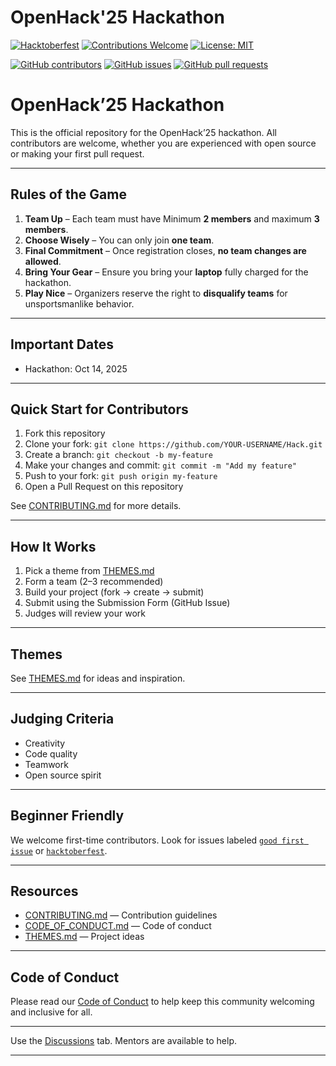 # OpenHack'25 Hackathon

[![Hacktoberfest](https://img.shields.io/badge/Hacktoberfest-2025-blueviolet?style=for-the-badge&logo=github)](https://hacktoberfest.com/)
[![Contributions Welcome](https://img.shields.io/badge/Contributions-Welcome-brightgreen?style=for-the-badge&logo=github)](./CONTRIBUTING.md)
[![License: MIT](https://img.shields.io/badge/License-MIT-yellow.svg?style=for-the-badge)](./LICENSE)

[![GitHub contributors](https://img.shields.io/github/contributors/OpenHack-25/Hack?style=for-the-badge)](https://github.com/OpenHack-25/Hack/graphs/contributors)
[![GitHub issues](https://img.shields.io/github/issues/OpenHack-25/Hack?style=for-the-badge)](https://github.com/OpenHack-25/Hack/issues)
[![GitHub pull requests](https://img.shields.io/github/issues-pr/OpenHack-25/Hack?style=for-the-badge)](https://github.com/OpenHack-25/Hack/pulls)


# OpenHack’25 Hackathon

This is the official repository for the OpenHack’25 hackathon. All contributors are welcome, whether you are experienced with open source or making your first pull request.

---

## Rules of the Game

1. **Team Up** – Each team must have Minimum **2 members** and maximum **3 members**.  
2. **Choose Wisely** – You can only join **one team**.  
3. **Final Commitment** – Once registration closes, **no team changes are allowed**.  
4. **Bring Your Gear** – Ensure you bring your **laptop** fully charged for the hackathon.  
5. **Play Nice** – Organizers reserve the right to **disqualify teams** for unsportsmanlike behavior.

---
## Important Dates
- Hackathon: Oct 14, 2025

---

## Quick Start for Contributors
1. Fork this repository
2. Clone your fork: `git clone https://github.com/YOUR-USERNAME/Hack.git`
3. Create a branch: `git checkout -b my-feature`
4. Make your changes and commit: `git commit -m "Add my feature"`
5. Push to your fork: `git push origin my-feature`
6. Open a Pull Request on this repository

See [CONTRIBUTING.md](./CONTRIBUTING.md) for more details.

---

## How It Works
1. Pick a theme from [THEMES.md](THEMES.md)
2. Form a team (2–3 recommended)
3. Build your project (fork → create → submit)
4. Submit using the Submission Form (GitHub Issue)
5. Judges will review your work



---

## Themes
See [THEMES.md](THEMES.md) for ideas and inspiration.

---

## Judging Criteria
- Creativity
- Code quality
- Teamwork
- Open source spirit

---

## Beginner Friendly
We welcome first-time contributors. Look for issues labeled [`good first issue`](https://github.com/OpenHack-25/Hack/issues?q=is%3Aissue+is%3Aopen+label%3A%22good+first+issue%22) or [`hacktoberfest`](https://github.com/OpenHack-25/Hack/issues?q=is%3Aissue+is%3Aopen+label%3Ahacktoberfest).

---

## Resources
- [CONTRIBUTING.md](./CONTRIBUTING.md) — Contribution guidelines
- [CODE_OF_CONDUCT.md](./CODE_OF_CONDUCT.md) — Code of conduct
- [THEMES.md](./THEMES.md) — Project ideas

---

## Code of Conduct
Please read our [Code of Conduct](./CODE_OF_CONDUCT.md) to help keep this community welcoming and inclusive for all.

---

Use the [Discussions](https://github.com/OpenHack-25/Hack/discussions) tab. Mentors are available to help.

---